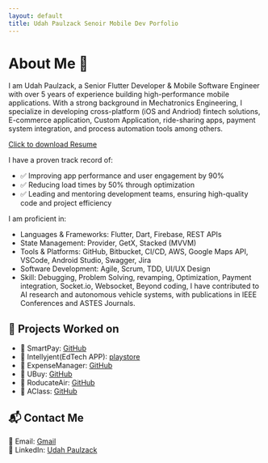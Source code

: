 ```yaml
---
layout: default
title: Udah Paulzack Senoir Mobile Dev Porfolio
---
```


# About Me 🚀
I am Udah Paulzack, a Senior Flutter Developer & Mobile Software Engineer with over 5 years of experience building high-performance mobile applications. With a strong background in Mechatronics Engineering, I specialize in developing cross-platform (iOS and Andriod) fintech solutions, E-commerce application, Custom Application, ride-sharing apps, payment system integration, and process automation tools among others.

[Click to download Resume](https://drive.google.com/file/d/1-ItB08siBE7NXX_yWUkC9jOL5Wt3RdDs/view?usp=sharing)


I have a proven track record of:
- ✅ Improving app performance and user engagement by 90%
- ✅ Reducing load times by 50% through optimization
- ✅ Leading and mentoring development teams, ensuring high-quality code and project efficiency

I am proficient in:
- Languages & Frameworks: Flutter, Dart, Firebase, REST APIs
- State Management: Provider, GetX, Stacked (MVVM)
- Tools & Platforms: GitHub, Bitbucket, CI/CD, AWS, Google Maps API, VSCode, Android Studio, Swagger, Jira
- Software Development: Agile, Scrum, TDD, UI/UX Design
- Skill: Debugging, Problem Solving, revamping, Optimization, Payment integration, Socket.io, Websocket,
Beyond coding, I have contributed to AI research and autonomous vehicle systems, with publications in IEEE Conferences and ASTES Journals.

## 📂 Projects Worked on
- 🔹 SmartPay: [GitHub](https://github.com/Zackcodder/smartpay.git)
- 🔹 Intellyjent(EdTech APP): [playstore](https://play.google.com/store/apps/details?id=com.intellyjent.intellyjent&hl=en)
- 🔹 ExpenseManager: [GitHub](https://github.com/Zackcodder/Expenses_Manager.git)
- 🔹 UBuy: [GitHub](https://github.com/Zackcodder/Ubuy.git)
- 🔹 RoducateAir: [GitHub](https://github.com/Zackcodder/roducate_air.git)
- 🔹 AClass: [GitHub](https://github.com/Zackcodder/A_CLass.git)

## 📬 Contact Me
📧 Email: [Gmail](mailto:zacktech56@gmail.com.com)  
🔗 LinkedIn: [Udah Paulzack](https://www.linkedin.com/in/paul-udah/)

